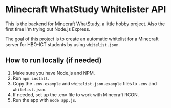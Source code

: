 # Minecraft WhatStudy Whitelister API #

This is the backend for Minecraft WhatStudy, a little hobby project. Also the first time I'm trying out Node.js Express.

The goal of this project is to create an automatic whitelist for a Minecraft server for HBO-ICT students by using `whitelist.json`.


## How to run locally (if needed)
1. Make sure you have Node.js and NPM.
2. Run `npm install`.
3. Copy the `.env.example` and `whitelist.json.example` files to `.env` and `whitelist.json`.
4. If needed, set up the .env file to work with Minecraft RCON.
5. Run the app with `node app.js`.
